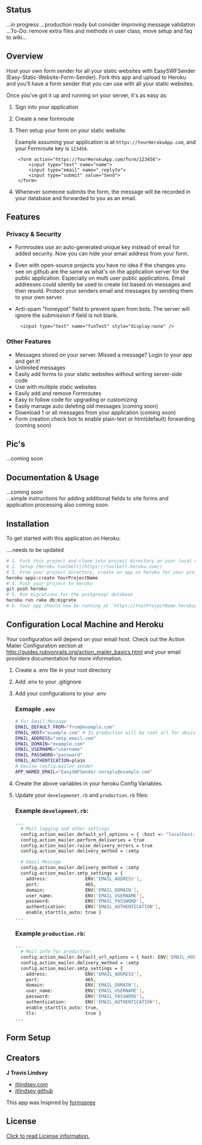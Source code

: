 ## Status

...in progress
...production ready but consider improving message validation 
...To-Do: remove extra files and methods in user class, move setup and faq to wiki...

## Overview

Host your own form sender for all your static websites with EasySWFSender (Easy-Static-Website-Form-Sender). Fork this app and upload to Heroku and you'll have a form sender that you can use with all your static websites. 

Once you've got it up and running on your server, it's as easy as:

1. Sign into your application
2. Create a new formroute
3. Then setup your form on your static website.  

    Example assuming your application is at `https://YourHerokuApp.com`, and your Formroute key is `123456`.

        <form action="https://YourHerokuApp.com/form/123456">
            <input type="text" name="name">
            <input type="email" name="_replyto">
            <input type="submit" value="Send">
        </form>

4. Whenever someone submits the form, the message will be recorded in your database and forwarded to you as an email.

## Features

### Privacy & Security

* Formroutes use an auto-generated unique key instead of email for added security. Now you can hide your email address from your form.
* Even with open-source projects you have no idea if the changes you see on github are the same as what's on the application server for the public application. Especially on multi user public applications. Email addresses could silently be used to create list based on messages and then resold. Protect your senders email and messages by sending them to your own server. 
* Anti-spam "honeypot" field to prevent spam from bots. The server will ignore the submission if field is not blank.

        <input type="text" name="funText" style="display:none" />

### Other Features

* Messages stored on your server. Missed a message? Login to your app and get it!
* Unlimited messages
* Easily add forms to your static websites without writing server-side code
* Use with multiple static websites
* Easily add and remove Formroutes
* Easy to follow code for upgrading or customizing
* Easily manage auto deleting old messages (coming soon)
* Download 1 or all messages from your application (coming soon)
* Form creation check box to enable plain-text or html(default) forwarding (coming soon)

## Pic's

...coming soon

## Documentation & Usage

...coming soon  
...simple instructions for adding additional fields to site forms and application processing also coming soon.

## Installation

To get started with this application on Heroku:

....needs to be updated

```bash
# 1. Fork this project and clone into project directory on your local machine
# 2. Setup [Heroku toolbelt](https://toolbelt.heroku.com/)
# 3. From your project directory, create an app on heroku for your project
heroku apps:create YourProjectName
# 4. Push your project to heroku
git push heroku
# 5. Run migrations for the postgresql database
heroku run rake db:migrate
# 6. Your app should now be running at `https://YourProjectName.herokuapp.com/`
```

## Configuration Local Machine and Heroku

Your configuration will depend on your email host. Check out the Action Mailer Configuration section at http://guides.rubyonrails.org/action_mailer_basics.html and your email providers documentation for more information.

1. Create a .env file in your root directory
2. Add .env to your .gitignore
3. Add your configurations to your .env

    ### Exmaple `.env`

    ```bash
    # For Email Message
    EMAIL_DEFAULT_FROM="from@example.com"
    EMAIL_HOST="example.com" # In production will be root url for devise links
    EMAIL_ADDRESS="smtp.email.com"
    EMAIL_DOMAIN="example.com"
    EMAIL_USERNAME="username"
    EMAIL_PASSWORD="password"
    EMAIL_AUTHENTICATION=plain
    # Devise config.mailer_sender
    APP_NAMED_EMAIL="EasySWFSender-noreply@example.com"
    ```

4. Create the above variables in your heroku Config Variables.

5. Update your `developmenet.rb` and `production.rb` files:

    ### Example `development.rb`:

    ```bash
    ...
      # Mail logging and other settings
      config.action_mailer.default_url_options = { :host => "localhost:3000" }
      config.action_mailer.perform_deliveries = true
      config.action_mailer.raise_delivery_errors = true
      config.action_mailer.delivery_method = :smtp

      # Email Message
      config.action_mailer.delivery_method = :smtp
      config.action_mailer.smtp_settings = {
        address:              ENV['EMAIL_ADDRESS'],
        port:                 465,
        domain:               ENV['EMAIL_DOMAIN'],
        user_name:            ENV['EMAIL_USERNAME'],
        password:             ENV['EMAIL_PASSWORD'],
        authentication:       ENV['EMAIL_AUTHENTICATION'],
        enable_starttls_auto: true }
    ...
    ```


    ### Example `production.rb`:

    ```bash
    ...
      # Mail info for production
      config.action_mailer.default_url_options = { host: ENV['EMAIL_HOST'] }
      config.action_mailer.delivery_method = :smtp
      config.action_mailer.smtp_settings = {
        address:              ENV['EMAIL_ADDRESS'],
        port:                 465,
        domain:               ENV['EMAIL_DOMAIN'],
        user_name:            ENV['EMAIL_USERNAME'],
        password:             ENV['EMAIL_PASSWORD'],
        authentication:       ENV['EMAIL_AUTHENTICATION'],
        enable_starttls_auto: true,
        tls:                  true }
    ...
    ```

## Form Setup



## Creators

**J Travis Lindsey**

* <a href="http://jtlindsey.com/" target="_blank">jtlindsey.com</a>
* <a href="https://github.com/jtlindsey" target="_blank">jtlindsey github</a>

This app was Inspired by <a href="https://github.com/formspree/formspree" target="_blank">formspree</a>

## License

[Click to read License information.](https://github.com/jtlindsey/EasyStaticWebsiteFormSender/blob/master/LICENSE "License")
